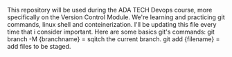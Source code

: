 This repository will be used during the ADA TECH Devops course, more specifically on the Version Control Module.
We're learning and practicing git commands, linux shell and conteinerization. I'll be updating this file every time that i consider important. Here are some basics git's commands:
git branch -M {branchname} = sqitch the current branch.
git add {filename} = add files to be staged.  
